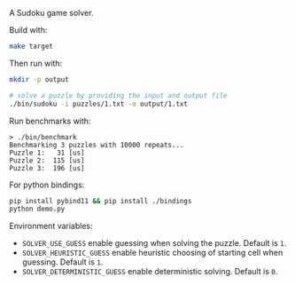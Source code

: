 
A Sudoku game solver. 

Build with:
```sh
make target
```

Then run with:
```sh
mkdir -p output

# solve a puzzle by providing the input and output file
./bin/sudoku -i puzzles/1.txt -o output/1.txt
```

Run benchmarks with:
```
> ./bin/benchmark
Benchmarking 3 puzzles with 10000 repeats...
Puzzle 1:   31 [us]
Puzzle 2:  115 [us]
Puzzle 3:  196 [us]
```

For python bindings:
```sh
pip install pybind11 && pip install ./bindings
python demo.py
```

Environment variables:
- `SOLVER_USE_GUESS` enable guessing when solving the puzzle. Default is `1`.
- `SOLVER_HEURISTIC_GUESS` enable heuristic choosing of starting cell when guessing. Default is `1`.
- `SOLVER_DETERMINISTIC_GUESS` enable deterministic solving. Default is `0`.